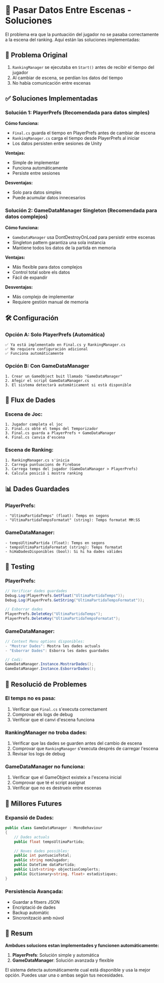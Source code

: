 # 🔄 Pasar Datos Entre Escenas - Soluciones

El problema era que la puntuación del jugador no se pasaba correctamente a la escena del ranking. Aquí están las soluciones implementadas:

## 🚨 Problema Original

1. `RankingManager` se ejecutaba en `Start()` antes de recibir el tiempo del jugador
2. Al cambiar de escena, se perdían los datos del tiempo
3. No había comunicación entre escenas

## ✅ Soluciones Implementadas

### Solución 1: PlayerPrefs (Recomendada para datos simples)

**Cómo funciona:**
- `Final.cs` guarda el tiempo en PlayerPrefs antes de cambiar de escena
- `RankingManager.cs` carga el tiempo desde PlayerPrefs al iniciar
- Los datos persisten entre sesiones de Unity

**Ventajas:**
- Simple de implementar
- Funciona automáticamente
- Persiste entre sesiones

**Desventajas:**
- Solo para datos simples
- Puede acumular datos innecesarios

### Solución 2: GameDataManager Singleton (Recomendada para datos complejos)

**Cómo funciona:**
- `GameDataManager` usa DontDestroyOnLoad para persistir entre escenas
- Singleton pattern garantiza una sola instancia
- Mantiene todos los datos de la partida en memoria

**Ventajas:**
- Más flexible para datos complejos
- Control total sobre els datos
- Fácil de expandir

**Desventajas:**
- Más complejo de implementar
- Requiere gestión manual de memoria

## 🛠️ Configuración

### Opción A: Solo PlayerPrefs (Automática)
```
✅ Ya está implementado en Final.cs y RankingManager.cs
✅ No requiere configuración adicional
✅ Funciona automáticamente
```

### Opción B: Con GameDataManager
```
1. Crear un GameObject buit llamado "GameDataManager"
2. Afegir el script GameDataManager.cs
3. El sistema detectarà automàticament si està disponible
```

## 🔄 Flux de Dades

### Escena de Joc:
```
1. Jugador completa el joc
2. Final.cs obté el temps del Temporizador
3. Final.cs guarda a PlayerPrefs + GameDataManager
4. Final.cs canvia d'escena
```

### Escena de Ranking:
```
1. RankingManager.cs s'inicia
2. Carrega puntuacions de Firebase
3. Carrega temps del jugador (GameDataManager > PlayerPrefs)
4. Calcula posició i mostra ranking
```

## 📊 Dades Guardades

### PlayerPrefs:
```
- "UltimaPartidaTemps" (float): Temps en segons
- "UltimaPartidaTempsFormatat" (string): Temps formatat MM:SS
```

### GameDataManager:
```
- tempsUltimaPartida (float): Temps en segons
- tempsUltimaPartidaFormatat (string): Temps formatat
- hiHaDadesDisponibles (bool): Si hi ha dades vàlides
```

## 🧪 Testing

### PlayerPrefs:
```csharp
// Verificar dades guardades
Debug.Log(PlayerPrefs.GetFloat("UltimaPartidaTemps"));
Debug.Log(PlayerPrefs.GetString("UltimaPartidaTempsFormatat"));

// Esborrar dades
PlayerPrefs.DeleteKey("UltimaPartidaTemps");
PlayerPrefs.DeleteKey("UltimaPartidaTempsFormatat");
```

### GameDataManager:
```csharp
// Context Menu options disponibles:
- "Mostrar Dades": Mostra les dades actuals
- "Esborrar Dades": Esborra les dades guardades

// Codi:
GameDataManager.Instance.MostrarDades();
GameDataManager.Instance.EsborrarDades();
```

## 🔧 Resolució de Problemes

### El temps no es pasa:
1. Verificar que `Final.cs` s'executa correctament
2. Comprovar els logs de debug
3. Verificar que el canvi d'escena funciona

### RankingManager no troba dades:
1. Verificar que las dades se guarden antes del cambio de escena
2. Comprovar que `RankingManager` s'executa després de carregar l'escena
3. Revisar los logs de debug

### GameDataManager no funciona:
1. Verificar que el GameObject existeix a l'escena inicial
2. Comprovar que té el script assignat
3. Verificar que no es destrueix entre escenas

## 🚀 Millores Futures

### Expansió de Dades:
```csharp
public class GameDataManager : MonoBehaviour
{
    // Dades actuals
    public float tempsUltimaPartida;
    
    // Noves dades possibles:
    public int puntuacioTotal;
    public string nomJugador;
    public DateTime dataPartida;
    public List<string> objectiusComplerts;
    public Dictionary<string, float> estadistiques;
}
```

### Persistència Avançada:
- Guardar a fitxers JSON
- Encriptació de dades
- Backup automàtic
- Sincronització amb núvol

## 📝 Resum

**Ambdues solucions estan implementades y funcionen automáticamente:**

1. **PlayerPrefs**: Solución simple y automática
2. **GameDataManager**: Solución avanzada y flexible

El sistema detecta automáticamente cual está disponible y usa la mejor opción. Puedes usar una o ambas según tus necesidades. 